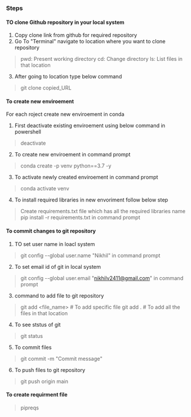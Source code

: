 ### Steps

#### TO clone Github repository in your local system
1) Copy clone link from github for required repository
2) Go To "Terminal" navigate to location where you want to clone repository
> pwd: Present working directory
> cd: Change directory
> ls: List files in that location
3) After going to location type below command
> git clone copied_URL

#### To create new enviroement 
For each roject create new enviroement in conda
1) First deactivate existing enviroement using below command in powershell
> deactivate
2) To create new enviroement in command prompt
> conda create -p venv python==3.7 -y
3) To activate newly created enviroement in command prompt
> conda activate venv
4) To install required libraries in new envoriment follow below step
> Create requirements.txt file which has all the required libraries name
> pip install -r requirements.txt in command prompt

#### To commit changes to git repository
1) TO set user name in loacl system
> git config --global user.name "Nikhil" in command prompt
2) To set email id of git in local system
> git config --global user.email "nikhilv2411@gmail.com" in command prompt
3) command to add file to git repository
> git add <file_name> # To add specific file
> git add . # To add all the files in that location 
4) To see ststus of git
> git status
5) To commit files
> git commit -m "Commit message"
6) To push files to git repository
> git push origin main

#### To create requirment file
> pipreqs